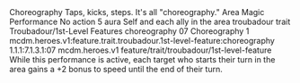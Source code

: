 <ability>
  <name>Choreography</name>
  <flavor>Taps, kicks, steps. It&apos;s all &quot;choreography.&quot;</flavor>
  <keywords>
    <keyword>Area</keyword>
    <keyword>Magic</keyword>
    <keyword>Performance</keyword>
  </keywords>
  <type>No action</type>
  <distance>5 aura</distance>
  <target>Self and each ally in the area</target>
  <metadata>
    <class>troubadour</class>
    <feature_type>trait</feature_type>
    <file_dpath>Troubadour/1st-Level Features</file_dpath>
    <item_id>choreography</item_id>
    <item_index>07</item_index>
    <item_name>Choreography</item_name>
    <level>1</level>
    <scc>mcdm.heroes.v1:feature.trait.troubadour.1st-level-feature:choreography</scc>
    <scdc>1.1.1:7.1.3.1:07</scdc>
    <source>mcdm.heroes.v1</source>
    <type>feature/trait/troubadour/1st-level-feature</type>
  </metadata>
  <effects>
    <effect type="mundane">While this performance is active, each target who starts their turn in the area gains a +2 bonus to speed until the end of their turn.</effect>
  </effects>
</ability>
